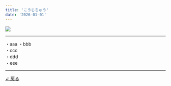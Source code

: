 ```yaml
---
title: 'こうじちゅう'
date: '2026-01-01'
---
```

![](/images/4-0.jpg)
***
・aaa
・bbb  
・ccc  
・ddd  
・eee  
***
[ ↲ 戻る ](https://01234567890.thebase.in/about)
